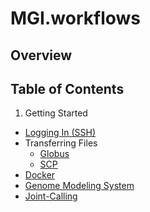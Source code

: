 # MGI.workflows

## Overview

## Table of Contents
1. Getting Started
  * [Logging In (SSH)](./SSH.md "Logging In (SSH)")
  * Transferring Files
	  * [Globus](./Globus.md "Globus")
	  * [SCP](./SCP.md "SCP")
  * [Docker](./Docker.md "Docker")
  * [Genome Modeling System](./GMS.md "GMS")
  * [Joint-Calling](./joint-call-cohort.md "JCC")
